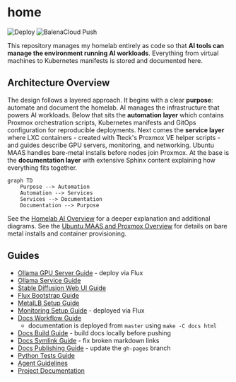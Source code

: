 # home

![Deploy](https://github.com/homeiac/home/workflows/.github/workflows/deploy_to_github.yml/badge.svg)
![BalenaCloud Push](https://github.com/homeiac/home/workflows/BalenaCloud%20Push/badge.svg)

This repository manages my homelab entirely as code so that **AI tools can manage the environment running AI workloads**.
Everything from virtual machines to Kubernetes manifests is stored and documented here.

## Architecture Overview

The design follows a layered approach.
It begins with a clear **purpose**: automate and document the homelab.
AI manages the infrastructure that powers AI workloads.
Below that sits the **automation layer** which contains Proxmox orchestration scripts,
Kubernetes manifests and GitOps configuration for reproducible deployments.
Next comes the **service layer** where LXC containers - created with Tteck's Proxmox VE helper scripts -
and guides describe GPU servers, monitoring, and networking.
Ubuntu MAAS handles bare-metal installs before nodes join Proxmox.
At the base is the **documentation layer** with extensive Sphinx content explaining how everything fits together.

```{mermaid}
graph TD
    Purpose --> Automation
    Automation --> Services
    Services --> Documentation
    Documentation --> Purpose
```

See the [Homelab AI Overview](docs/source/md/homelab_ai_overview.md) for a deeper explanation
and additional diagrams.
See the [Ubuntu MAAS and Proxmox Overview](docs/source/md/maas_proxmox_overview.md)
for details on bare metal installs and container provisioning.

## Guides

* [Ollama GPU Server Guide](proxmox/guides/ollama-gpu-server.md) - deploy via Flux
* [Ollama Service Guide](proxmox/guides/ollama-service-guide.md)
* [Stable Diffusion Web UI Guide](proxmox/guides/stable-diffusion-webui-guide.md)
* [Flux Bootstrap Guide](proxmox/guides/flux-guide.md)
* [MetalLB Setup Guide](proxmox/guides/metallb-guide.md)
* [Monitoring Setup Guide](proxmox/guides/monitoring-guide.md) - deployed via Flux
* [Docs Workflow Guide](docs/source/md/docs_workflow_guide.md)
  * documentation is deployed from `master` using `make -C docs html`
* [Docs Build Guide](docs/source/md/docs_build_guide.md) - build docs locally before pushing
* [Docs Symlink Guide](docs/source/md/docs_symlink_guide.md) - fix broken markdown links
* [Docs Publishing Guide](docs/source/md/docs_publishing_guide.md) - update the `gh-pages` branch
* [Python Tests Guide](docs/source/md/guides/python_tests_guide.md)
* [Agent Guidelines](docs/source/md/guides/agents_guidelines.md)
* [Project Documentation](https://homeiac.github.io/home/)
